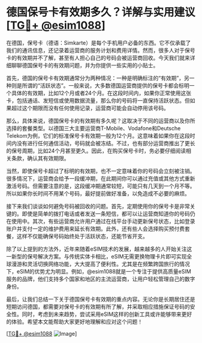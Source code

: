 # 德国保号卡有效期多久？详解与实用建议[[TG💪+ @esim1088](https://t.me/s/esim1088)]

在德国，保号卡（德语：Simkarte）是每个手机用户必备的东西。它不仅承载了我们的通讯信息，还记录着运营商的服务计划和费用详情。然而，很多人对于保号卡的有效期并不了解，甚至有人担心自己的号码会被运营商回收。今天我们就来详细聊聊德国保号卡的有效期问题，并为你提供一些实用的小贴士。

首先，德国的保号卡有效期通常分为两种情况：一种是明确标注的“有效期”，另一种则是所谓的“活跃状态”。一般来说，大多数德国运营商提供的保号卡都会标明一个具体的有效期，比如12个月或者24个月。在这段时间内，如果你正常使用这张卡，包括通话、发短信或使用数据流量，那么你的号码将一直保持活跃状态。但如果超过这个期限而没有任何使用记录，运营商可能会自动停用该号码。

那么，具体来说，德国保号卡的有效期有多久呢？这取决于不同的运营商以及你所选择的套餐类型。以德国三大主要运营商T-Mobile、Vodafone和Deutsche Telekom为例，它们的标准保号卡有效期一般为12个月。这意味着如果你在这段时间内没有进行任何通信活动，号码就会被冻结。不过，也有部分运营商推出了更长的保号周期，比如24个月甚至更久。因此，在购买保号卡时，务必要仔细阅读相关条款，确认其有效期限。

当然，即使保号卡超过了标明的有效期，也不一定意味着你的号码会立刻被注销。很多情况下，运营商会给予一段缓冲期，在此期间你可以通过充值或其他方式重新激活号码。但需要注意的是，这段缓冲期通常较短，可能只有几天到一个月不等。所以如果你长时间不用某个号码，最好提前做好准备，以免造成不必要的麻烦。

接下来我们谈谈如何避免号码被回收的问题。首先，定期使用你的保号卡是非常关键的。即使是简单的拨打电话或者发送一条短信，都可以让运营商知道你的号码仍在使用中。其次，有些运营商允许用户通过在线平台手动更新保号状态，比如登录账户并支付一定的维护费用来延长有效期。此外，还有些人会选择购买预付费套餐，这样不仅能确保号码始终处于活跃状态，还能节省开支。

除了以上提到的方法外，近年来随着eSIM技术的发展，越来越多的人开始关注这一新型的保号解决方案。与传统实体卡相比，eSIM无需更换物理卡片即可实现全球漫游和灵活切换网络功能，大大提高了便利性。尤其是在频繁跨国旅行的情况下，eSIM的优势尤为明显。例如，@esim1088就是一个专注于提供高质量eSIM服务的品牌，他们支持多个国家和地区的主流运营商，让用户轻松管理自己的数字身份。

最后，让我们总结一下关于德国保号卡有效期的重点内容。无论你是长期居住还是短期访问德国，都需要对保号卡的有效期有所了解，并采取相应措施保证号码的安全性。同时，考虑到未来趋势，尝试采用eSIM这样的创新工具或许能够带来更好的体验。希望本文能帮助大家更好地理解和应对这个问题！

[[TG💪+ @esim1088](https://t.me/s/esim1088) ![Image](https://i.postimg.cc/4NQfJmqS/Snipaste-2025-05-13-00-14-12.png)]